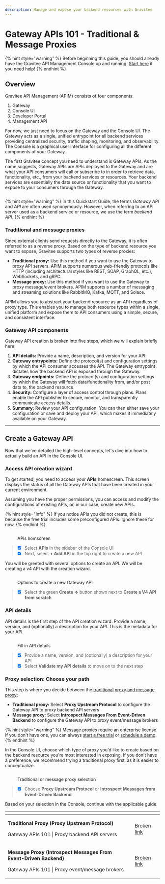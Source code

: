 ```yaml
---
description: Manage and expose your backend resources with Gravitee
---
```


# Gateway APIs 101 - Traditional & Message Proxies

{% hint style="warning" %}
Before beginning this guide, you should already have the Gravitee API Management Console up and running. [Start here](broken-reference) if you need help!
{% endhint %}

## Overview

Gravitee API Management (APIM) consists of four components:

1. Gateway
2. Console UI
3. Developer Portal
4. Management API

For now, we just need to focus on the Gateway and the Console UI. The Gateway acts as a single, unified entrypoint for all backend services providing centralized security, traffic shaping, monitoring, and observability. The Console is a graphical user interface for configuring all the different components of your Gateway.

The first Gravitee concept you need to understand is Gateway APIs. As the name suggests, Gateway APIs are APIs deployed to the Gateway and are what your API consumers will call or subscribe to in order to retrieve data, functionality, etc., from your backend services or resources. Your backend services are essentially the data source or functionality that you want to expose to your consumers through the Gateway.

<figure><img src="../../../.gitbook/assets/gateway apis_drawing.png" alt=""><figcaption></figcaption></figure>

{% hint style="warning" %}
In this Quickstart Guide, the terms _Gateway API_ and _API_ are often used synonymously. However, when referring to an API server used as a backend service or resource, we use the term _backend API_.
{% endhint %}

### Traditional and message proxies

Since external clients send requests directly to the Gateway, it is often referred to as a reverse proxy. Based on the type of backend resource you want to expose, Gravitee supports two types of reverse proxies:

* **Traditional proxy:** Use this method if you want to use the Gateway to proxy API servers. APIM supports numerous web-friendly protocols like HTTP (including architectural styles like REST, SOAP, GraphQL, etc.), WebSockets, and gRPC.
* **Message proxy:** Use this method if you want to use the Gateway to proxy message/event brokers. APIM supports a number of messaging and streaming solutions like RabbitMQ, Kafka, MQTT, and Solace.

APIM allows you to abstract your backend resource as an API regardless of proxy type. This enables you to manage both resource types within a single, unified platform and expose them to API consumers using a simple, secure, and consistent interface.

### Gateway API components

Gateway API creation is broken into five steps, which we will explain briefly here:

1. **API details:** Provide a name, description, and version for your API.&#x20;
2. **Gateway entrypoints:** Define the protocol(s) and configuration settings by which the API consumer accesses the API. The Gateway entrypoint dictates how the backend API is exposed through the Gateway.
3. **Gateway endpoints:** Define the protocol(s) and configuration settings by which the Gateway will fetch data/functionality from, and/or post data to, the backend resource.
4. **Security:** Configure a layer of access control through plans. Plans enable the API publisher to secure, monitor, and transparently communicate access details.
5. **Summary:** Review your API configuration. You can then either save your configuration or save and deploy your API, which makes it immediately available on your Gateway.

***

## Create a Gateway API

Now that we've detailed the high-level concepts, let's dive into how to actually build an API in the Console UI.

### Access API creation wizard

To get started, you need to access your **APIs** homescreen. This screen displays the status of all the Gateway APIs that have been created in your current environment.

Assuming you have the proper permissions, you can access and modify the configurations of existing APIs, or, in our case, create new APIs.

{% hint style="info" %}
If you notice APIs you did not create, this is because the free trial includes some preconfigured APIs. Ignore these for now.
{% endhint %}

<figure><img src="../../../.gitbook/assets/apis_homescreen (2).png" alt=""><figcaption><p>APIs homscreen</p></figcaption></figure>

> * [x] Select **APIs** in the sidebar of the Console UI
> * [x] Next, select **+ Add API** in the top right to create a new API

You will be greeted with several options to create an API. We will be creating a v4 API with the creation wizard.&#x20;

<figure><img src="../../../.gitbook/assets/options.png" alt=""><figcaption><p>Options to create a new Gateway API</p></figcaption></figure>

> * [x] Select the green **Create =>** button shown next to **Create a V4 API from scratch**

### API details

API details is the first step of the API creation wizard. Provide a name, version, and (optionally) a description for your API. This is the metadata for your API.

<figure><img src="../../../.gitbook/assets/api_details.png" alt=""><figcaption><p>Fill in API details</p></figcaption></figure>

> * [x] Provide a name, version, and (optionally) a description for your API
> * [x] Select **Validate my API details** to move on to the next step

### Proxy selection: Choose your path

This step is where you decide between the [traditional proxy and message proxy](./#traditional-and-message-proxies):

* **Traditional proxy:** Select **Proxy Upstream Protocol** to configure the Gateway API to proxy backend API servers
* **Message proxy**: Select **Introspect Messages From Event-Driven Backend** to configure the Gateway API to proxy event/message brokers

{% hint style="warning" %}
Message proxies require an enterprise license. If you don't have one, you can always [start a free trial](../../install-guides/free-trial.md) or [schedule a demo](https://www.gravitee.io/demo).
{% endhint %}

In the Console UI, choose which type of proxy you'd like to create based on the backend resource you're most interested in exposing. If you don't have a preference, we recommend trying a traditional proxy first, as it is easier to conceptualize.

<figure><img src="../../../.gitbook/assets/traditional or message.png" alt=""><figcaption><p>Traditional or message proxy selection</p></figcaption></figure>

> * [x] Choose **Proxy Upstream Protocol** or **Introspect Messages from Event-Driven Backend**

Based on your selection in the Console, continue with the applicable guide:

<table data-card-size="large" data-view="cards"><thead><tr><th></th><th data-hidden data-card-target data-type="content-ref"></th></tr></thead><tbody><tr><td><p><strong>Traditional Proxy (Proxy Upstream Protocol)</strong></p><p></p><p>Gateway APIs 101 | Proxy backend API servers</p></td><td><a href="broken-reference">Broken link</a></td></tr><tr><td><p><strong>Message Proxy (Introspect Messages From Event-Driven Backend)</strong></p><p></p><p>Gateway APIs 101 | Proxy event/message brokers</p></td><td><a href="broken-reference">Broken link</a></td></tr></tbody></table>
